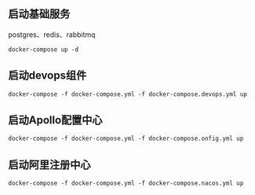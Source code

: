 

## 启动基础服务

postgres、redis、rabbitmq
 
`docker-compose up -d`

## 启动devops组件

`docker-compose -f docker-compose.yml -f docker-compose.devops.yml up`

## 启动Apollo配置中心

`docker-compose -f docker-compose.yml -f docker-compose.onfig.yml up`

## 启动阿里注册中心

`docker-compose -f docker-compose.yml -f docker-compose.nacos.yml up`